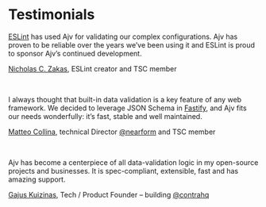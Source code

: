 # Testimonials

[ESLint](https://eslint.org/) has used Ajv for validating our complex configurations. Ajv has proven to be reliable over the years we’ve been using it and ESLint is proud to sponsor Ajv’s continued development.

[Nicholas C. Zakas](https://github.com/nzakas), ESLint creator and TSC member

<br>

I always thought that built-in data validation is a key feature of any web framework. We decided to leverage JSON Schema in [Fastify](https://www.fastify.io), and Ajv fits our needs wonderfully: it’s fast, stable and well maintained.

[Matteo Collina](https://github.com/mcollina), technical Director [@nearform](https://github.com/nearform) and TSC member

<br>

Ajv has become a centerpiece of all data-validation logic in my open-source projects and businesses. It is spec-compliant, extensible, fast and has amazing support.

[Gajus Kuizinas](https://github.com/gajus), Tech / Product Founder – building 
[@contrahq](https://twitter.com/contrahq)
